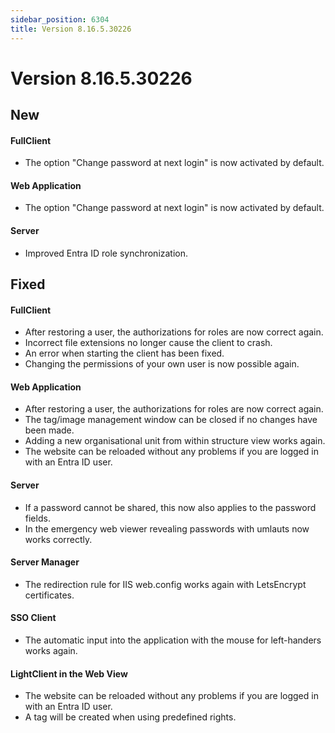 ```yaml
---
sidebar_position: 6304
title: Version 8.16.5.30226
---
```


# Version 8.16.5.30226

## New

#### FullClient

* The option "Change password at next login" is now activated by default.

#### Web Application

* The option "Change password at next login" is now activated by default.

#### Server

* Improved Entra ID role synchronization.

## Fixed

#### FullClient

* After restoring a user, the authorizations for roles are now correct again.
* Incorrect file extensions no longer cause the client to crash.
* An error when starting the client has been fixed.
* Changing the permissions of your own user is now possible again.

#### Web Application

* After restoring a user, the authorizations for roles are now correct again.
* The tag/image management window can be closed if no changes have been made.
* Adding a new organisational unit from within structure view works again.
* The website can be reloaded without any problems if you are logged in with an Entra ID user.

#### Server

* If a password cannot be shared, this now also applies to the password fields.
* In the emergency web viewer revealing passwords with umlauts now works correctly.

#### Server Manager

* The redirection rule for IIS web.config works again with LetsEncrypt certificates.

#### SSO Client

* The automatic input into the application with the mouse for left-handers works again.

#### LightClient in the Web View

* The website can be reloaded without any problems if you are logged in with an Entra ID user.
* A tag will be created when using predefined rights.